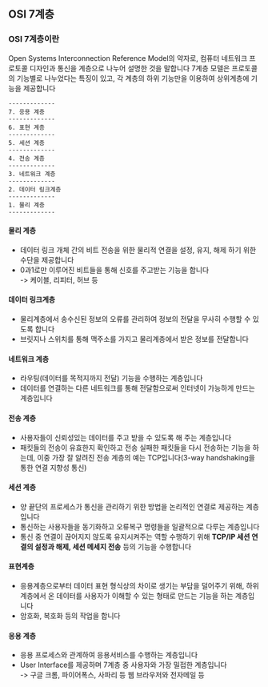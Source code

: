 ## OSI 7계층

### OSI 7계층이란

Open Systems Interconnection Reference Model의 약자로, 컴퓨터 네트워크 프로토콜 디자인과 통신을 계층으로 나누어 설명한 것을 말합니다
7계층 모델은 프로토콜의 기능별로 나누었다는 특징이 있고, 각 계층의 하위 기능만을 이용하여 상위계층에 기능을 제공합니다

```
-------------
7. 응용 계층
-------------
6. 표현 계층
-------------
5. 세션 계층
-------------
4. 전송 계층
-------------
3. 네트워크 계층
-------------
2. 데이터 링크계층
-------------
1. 물리 계층
-------------
```

#### 물리 계층

- 데이터 링크 개체 간의 비트 전송을 위한 물리적 연결을 설정, 유지, 해제 하기 위한 수단을 제공합니다
- 0과1로만 이루어진 비트들을 통해 신호를 주고받는 기능을 합니다  
  -> 케이블, 리피터, 허브 등

#### 데이터 링크계층

- 물리계층에서 송수신된 정보의 오류를 관리하여 정보의 전달을 무사히 수행할 수 있도록 합니다
- 브릿지나 스위치를 통해 맥주소를 가지고 물리계층에서 받은 정보를 전달합니다

#### 네트워크 계층

- 라우팅(데이터를 목적지까지 전달) 기능을 수행하는 계층입니다
- 데이터를 연결하는 다른 네트워크를 통해 전달함으로써 인터넷이 가능하게 만드는 계층입니다

#### 전송 계층

- 사용자들이 신뢰성있는 데이터를 주고 받을 수 있도록 해 주는 계층입니다
- 패킷들의 전송이 유효한지 확인하고 전송 실패한 패킷들을 다시 전송하는 기능을 하는데, 이중 가장 잘 알려진 전송 계층의 예는 TCP입니다(3-way handshaking을 통한 연결 지향성 통신)

#### 세션 계층

- 양 끝단의 프로세스가 통신을 관리하기 위한 방법을 논리적인 연결로 제공하는 계층입니다
- 통신하는 사용자들을 동기화하고 오류복구 명령들을 일괄적으로 다루는 계층입니다
- 통신 중 연결이 끊어지지 않도록 유지시켜주는 역할 수행하기 위해 **TCP/IP 세션 연결의 설정과 해제, 세션 메세지 전송** 등의 기능을 수행합니다

#### 표현계층

- 응용계층으로부터 데이터 표현 형식상의 차이로 생기는 부담을 덜어주기 위해, 하위 계층에서 온 데이터를 사용자가 이해할 수 있는 형태로 만드는 기능을 하는 계층입니다
- 암호화, 복호화 등의 작업을 합니다

#### 응용 계층

- 응용 프로세스와 관계하여 응용서비스를 수행하는 계층입니다
- User Interface를 제공하며 7계층 중 사용자와 가장 밀접한 계층입니다  
  -> 구글 크롬, 파이어폭스, 사파리 등 웹 브라우저와 전자메일 등
